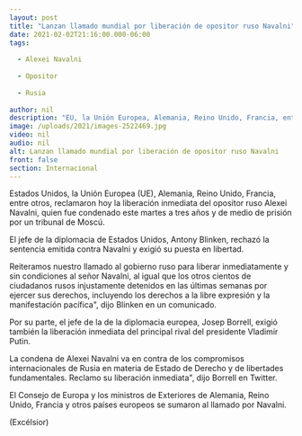 ```yaml
---
layout: post
title: "Lanzan llamado mundial por liberación de opositor ruso Navalni"
date: 2021-02-02T21:16:00.000-06:00
tags:
  
  - Alexei Navalni
  
  - Opositor
  
  - Rusia
  
author: nil
description: "EU, la Unión Europea, Alemania, Reino Unido, Francia, entre otros países y organismos, reclaman la liberación inmediata del opositor ruso Alexei Navalni"
image: /uploads/2021/images-2522469.jpg
video: nil
audio: nil
alt: Lanzan llamado mundial por liberación de opositor ruso Navalni
front: false
section: Internacional
---
```


Estados Unidos, la Unión Europea (UE), Alemania, Reino Unido, Francia, entre otros, reclamaron hoy la liberación inmediata del opositor ruso Alexei Navalni, quien fue condenado este martes a tres años y de medio de prisión por un tribunal de Moscú.

El jefe de la diplomacia de Estados Unidos, Antony Blinken, rechazó la sentencia emitida contra Navalni y exigió su puesta en libertad.

Reiteramos nuestro llamado al gobierno ruso para liberar inmediatamente y sin condiciones al señor Navalni, al igual que los otros cientos de ciudadanos rusos injustamente detenidos en las últimas semanas por ejercer sus derechos, incluyendo los derechos a la libre expresión y la manifestación pacífica", dijo Blinken en un comunicado.

Por su parte, el jefe de la de la diplomacia europea, Josep Borrell, exigió también la liberación inmediata del principal rival del presidente Vladimir Putin.

La condena de Alexei Navalni va en contra de los compromisos internacionales de Rusia en materia de Estado de Derecho y de libertades fundamentales. Reclamo su liberación inmediata", dijo Borrell en Twitter.

El Consejo de Europa y los ministros de Exteriores de Alemania, Reino Unido, Francia y otros países europeos se sumaron al llamado por Navalni.

(Excélsior)